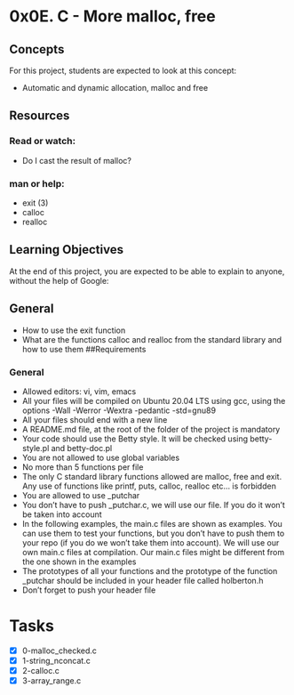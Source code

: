 # 0x0E. C - More malloc, free
## Concepts
For this project, students are expected to look at this concept:

- Automatic and dynamic allocation, malloc and free
## Resources
### Read or watch:

- Do I cast the result of malloc?
### man or help:

- exit (3)
- calloc
- realloc
## Learning Objectives
At the end of this project, you are expected to be able to explain to anyone, without the help of Google:

## General
- How to use the exit function
- What are the functions calloc and realloc from the standard library and how to use them
##Requirements
### General
- Allowed editors: vi, vim, emacs
- All your files will be compiled on Ubuntu 20.04 LTS using gcc, using the options -Wall -Werror -Wextra -pedantic -std=gnu89
- All your files should end with a new line
- A README.md file, at the root of the folder of the project is mandatory
- Your code should use the Betty style. It will be checked using betty-style.pl and betty-doc.pl
- You are not allowed to use global variables
- No more than 5 functions per file
- The only C standard library functions allowed are malloc, free and exit. Any use of functions like printf, puts, calloc, realloc etc… is forbidden
- You are allowed to use _putchar
- You don’t have to push _putchar.c, we will use our file. If you do it won’t be taken into account
- In the following examples, the main.c files are shown as examples. You can use them to test your functions, but you don’t have to push them to your repo (if you do we won’t take them into account). We will use our own main.c files at compilation. Our main.c files might be different from the one shown in the examples
- The prototypes of all your functions and the prototype of the function _putchar should be included in your header file called holberton.h
- Don’t forget to push your header file

# Tasks
-[x] 0-malloc_checked.c
-[x] 1-string_nconcat.c
-[x] 2-calloc.c
-[x] 3-array_range.c
